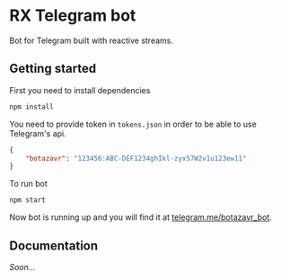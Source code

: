 # RX Telegram bot

Bot for Telegram built with reactive streams.

## Getting started

First you need to install dependencies

```bash
npm install
```

You need to provide token in `tokens.json` in order to be able to use Telegram's api.

```json
{
	"botazavr": "123456:ABC-DEF1234ghIkl-zyx57W2v1u123ew11"
}
```

To run bot

```bash
npm start
```

Now bot is running up and you will find it at [telegram.me/botazavr_bot](https://telegram.me/botazavr_bot).

## Documentation

_Soon..._